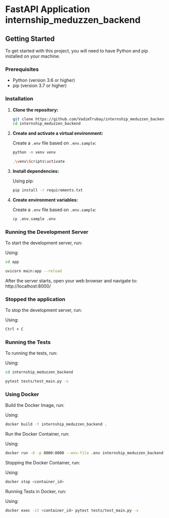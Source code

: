 # FastAPI Application internship_meduzzen_backend

## Getting Started

To get started with this project, you will need to have Python and pip installed on your machine.
### Prerequisites

- Python (version 3.6 or higher)
- pip (version 3.7 or higher)

### Installation

1. **Clone the repository:**

    ```bash
    git clone https://github.com/VadimTrubay/internship_meduzzen_backend.git
    cd internship_meduzzen_backend
    ```
2. **Create and activate a virtual environment:**

    Create a `.env` file based on `.env.sample`:
    ```bash
    python -m venv venv
   
   .\venv\Scripts\activate
    ```
   
3. **Install dependencies:**

    Using pip:
    ```bash
    pip install -r requirements.txt
    ```
   
4. **Create environment variables:**

    Create a `.env` file based on `.env.sample`:
    ```bash
    cp .env.sample .env
    ```

### Running the Development Server

To start the development server, run:

Using:
```bash
cd app

uvicorn main:app --reload
```

After the server starts, open your web browser and navigate to:
http://localhost:8000/

### Stopped the application
To stop the development server, run:

Using:
```bash
Ctrl + C
```

### Running the Tests
To running the tests, run:

Using:
```bash
cd internship_meduzzen_backend

pytest tests/test_main.py -v
```

### Using Docker
Build the Docker Image, run:

Using:
```bash
docker build -t internship_meduzzen_backend .
```

Run the Docker Container, run:

Using:
```bash
docker run -d -p 8000:8000 --env-file .env internship_meduzzen_backend
```

Stopping the Docker Container, run:

Using:
```bash
docker stop <container_id>
```

Running Tests in Docker, run:

Using:
```bash
docker exec -it <container_id> pytest tests/test_main.py -v
```